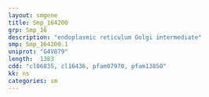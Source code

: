 ```yaml
---
layout: smgene
title: Smp_164200
grp: Smp_16
description: "endoplasmic reticulum Golgi intermediate"
smp: Smp_164200.1
uniprot: "G4V879"
length:  1383
cdd: "cl06835, cl16436, pfam07970, pfam13850"
kk: ns
categories: sm
---
```

